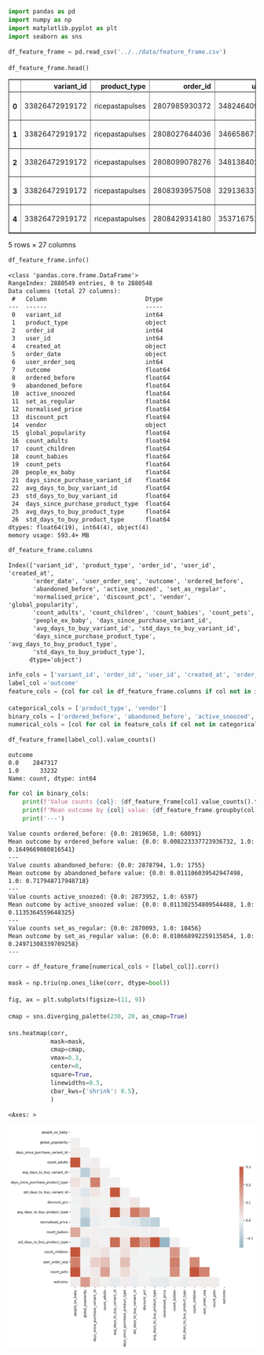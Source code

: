 ```python
import pandas as pd
import numpy as np
import matplotlib.pyplot as plt
import seaborn as sns
```


```python
df_feature_frame = pd.read_csv('../../data/feature_frame.csv') 

df_feature_frame.head()
```




<div>
<style scoped>
    .dataframe tbody tr th:only-of-type {
        vertical-align: middle;
    }

    .dataframe tbody tr th {
        vertical-align: top;
    }

    .dataframe thead th {
        text-align: right;
    }
</style>
<table border="1" class="dataframe">
  <thead>
    <tr style="text-align: right;">
      <th></th>
      <th>variant_id</th>
      <th>product_type</th>
      <th>order_id</th>
      <th>user_id</th>
      <th>created_at</th>
      <th>order_date</th>
      <th>user_order_seq</th>
      <th>outcome</th>
      <th>ordered_before</th>
      <th>abandoned_before</th>
      <th>...</th>
      <th>count_children</th>
      <th>count_babies</th>
      <th>count_pets</th>
      <th>people_ex_baby</th>
      <th>days_since_purchase_variant_id</th>
      <th>avg_days_to_buy_variant_id</th>
      <th>std_days_to_buy_variant_id</th>
      <th>days_since_purchase_product_type</th>
      <th>avg_days_to_buy_product_type</th>
      <th>std_days_to_buy_product_type</th>
    </tr>
  </thead>
  <tbody>
    <tr>
      <th>0</th>
      <td>33826472919172</td>
      <td>ricepastapulses</td>
      <td>2807985930372</td>
      <td>3482464092292</td>
      <td>2020-10-05 16:46:19</td>
      <td>2020-10-05 00:00:00</td>
      <td>3</td>
      <td>0.0</td>
      <td>0.0</td>
      <td>0.0</td>
      <td>...</td>
      <td>0.0</td>
      <td>0.0</td>
      <td>0.0</td>
      <td>2.0</td>
      <td>33.0</td>
      <td>42.0</td>
      <td>31.134053</td>
      <td>30.0</td>
      <td>30.0</td>
      <td>24.27618</td>
    </tr>
    <tr>
      <th>1</th>
      <td>33826472919172</td>
      <td>ricepastapulses</td>
      <td>2808027644036</td>
      <td>3466586718340</td>
      <td>2020-10-05 17:59:51</td>
      <td>2020-10-05 00:00:00</td>
      <td>2</td>
      <td>0.0</td>
      <td>0.0</td>
      <td>0.0</td>
      <td>...</td>
      <td>0.0</td>
      <td>0.0</td>
      <td>0.0</td>
      <td>2.0</td>
      <td>33.0</td>
      <td>42.0</td>
      <td>31.134053</td>
      <td>30.0</td>
      <td>30.0</td>
      <td>24.27618</td>
    </tr>
    <tr>
      <th>2</th>
      <td>33826472919172</td>
      <td>ricepastapulses</td>
      <td>2808099078276</td>
      <td>3481384026244</td>
      <td>2020-10-05 20:08:53</td>
      <td>2020-10-05 00:00:00</td>
      <td>4</td>
      <td>0.0</td>
      <td>0.0</td>
      <td>0.0</td>
      <td>...</td>
      <td>0.0</td>
      <td>0.0</td>
      <td>0.0</td>
      <td>2.0</td>
      <td>33.0</td>
      <td>42.0</td>
      <td>31.134053</td>
      <td>30.0</td>
      <td>30.0</td>
      <td>24.27618</td>
    </tr>
    <tr>
      <th>3</th>
      <td>33826472919172</td>
      <td>ricepastapulses</td>
      <td>2808393957508</td>
      <td>3291363377284</td>
      <td>2020-10-06 08:57:59</td>
      <td>2020-10-06 00:00:00</td>
      <td>2</td>
      <td>0.0</td>
      <td>0.0</td>
      <td>0.0</td>
      <td>...</td>
      <td>0.0</td>
      <td>0.0</td>
      <td>0.0</td>
      <td>2.0</td>
      <td>33.0</td>
      <td>42.0</td>
      <td>31.134053</td>
      <td>30.0</td>
      <td>30.0</td>
      <td>24.27618</td>
    </tr>
    <tr>
      <th>4</th>
      <td>33826472919172</td>
      <td>ricepastapulses</td>
      <td>2808429314180</td>
      <td>3537167515780</td>
      <td>2020-10-06 10:37:05</td>
      <td>2020-10-06 00:00:00</td>
      <td>3</td>
      <td>0.0</td>
      <td>0.0</td>
      <td>0.0</td>
      <td>...</td>
      <td>0.0</td>
      <td>0.0</td>
      <td>0.0</td>
      <td>2.0</td>
      <td>33.0</td>
      <td>42.0</td>
      <td>31.134053</td>
      <td>30.0</td>
      <td>30.0</td>
      <td>24.27618</td>
    </tr>
  </tbody>
</table>
<p>5 rows × 27 columns</p>
</div>




```python
df_feature_frame.info()
```

    <class 'pandas.core.frame.DataFrame'>
    RangeIndex: 2880549 entries, 0 to 2880548
    Data columns (total 27 columns):
     #   Column                            Dtype  
    ---  ------                            -----  
     0   variant_id                        int64  
     1   product_type                      object 
     2   order_id                          int64  
     3   user_id                           int64  
     4   created_at                        object 
     5   order_date                        object 
     6   user_order_seq                    int64  
     7   outcome                           float64
     8   ordered_before                    float64
     9   abandoned_before                  float64
     10  active_snoozed                    float64
     11  set_as_regular                    float64
     12  normalised_price                  float64
     13  discount_pct                      float64
     14  vendor                            object 
     15  global_popularity                 float64
     16  count_adults                      float64
     17  count_children                    float64
     18  count_babies                      float64
     19  count_pets                        float64
     20  people_ex_baby                    float64
     21  days_since_purchase_variant_id    float64
     22  avg_days_to_buy_variant_id        float64
     23  std_days_to_buy_variant_id        float64
     24  days_since_purchase_product_type  float64
     25  avg_days_to_buy_product_type      float64
     26  std_days_to_buy_product_type      float64
    dtypes: float64(19), int64(4), object(4)
    memory usage: 593.4+ MB



```python
df_feature_frame.columns
```




    Index(['variant_id', 'product_type', 'order_id', 'user_id', 'created_at',
           'order_date', 'user_order_seq', 'outcome', 'ordered_before',
           'abandoned_before', 'active_snoozed', 'set_as_regular',
           'normalised_price', 'discount_pct', 'vendor', 'global_popularity',
           'count_adults', 'count_children', 'count_babies', 'count_pets',
           'people_ex_baby', 'days_since_purchase_variant_id',
           'avg_days_to_buy_variant_id', 'std_days_to_buy_variant_id',
           'days_since_purchase_product_type', 'avg_days_to_buy_product_type',
           'std_days_to_buy_product_type'],
          dtype='object')




```python
info_cols = ['variant_id', 'order_id', 'user_id', 'created_at', 'order_date']
label_col ='outcome'
feature_cols = {col for col in df_feature_frame.columns if col not in info_cols + [label_col]} # variables predictivas

categorical_cols = ['product_type', 'vendor']
binary_cols = ['ordered_before', 'abandoned_before', 'active_snoozed', 'set_as_regular']
numerical_cols = [col for col in feature_cols if col not in categorical_cols + binary_cols]
```


```python
df_feature_frame[label_col].value_counts()
```




    outcome
    0.0    2847317
    1.0      33232
    Name: count, dtype: int64




```python
for col in binary_cols:
    print(f'Value counts {col}: {df_feature_frame[col].value_counts().to_dict()}')
    print(f'Mean outcome by {col} value: {df_feature_frame.groupby(col)["outcome"].mean().to_dict()}')
    print('---')

```

    Value counts ordered_before: {0.0: 2819658, 1.0: 60891}
    Mean outcome by ordered_before value: {0.0: 0.008223337723936732, 1.0: 0.1649669080816541}
    ---
    Value counts abandoned_before: {0.0: 2878794, 1.0: 1755}
    Mean outcome by abandoned_before value: {0.0: 0.011106039542947498, 1.0: 0.717948717948718}
    ---
    Value counts active_snoozed: {0.0: 2873952, 1.0: 6597}
    Mean outcome by active_snoozed value: {0.0: 0.011302554809544488, 1.0: 0.1135364559648325}
    ---
    Value counts set_as_regular: {0.0: 2870093, 1.0: 10456}
    Mean outcome by set_as_regular value: {0.0: 0.010668992259135854, 1.0: 0.24971308339709258}
    ---



```python
corr = df_feature_frame[numerical_cols + [label_col]].corr()

mask = np.triu(np.ones_like(corr, dtype=bool))

fig, ax = plt.subplots(figsize=(11, 9))

cmap = sns.diverging_palette(230, 20, as_cmap=True)

sns.heatmap(corr,
            mask=mask,
            cmap=cmap,
            vmax=0.3,
            center=0,
            square=True,
            linewidths=0.5,
            cbar_kws={'shrink': 0.5},
            )
```




    <Axes: >




    
![png](apart_2_files/apart_2_7_1.png)
    

